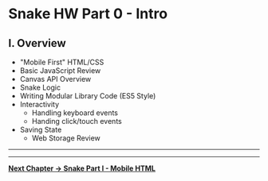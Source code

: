 # Snake HW Part 0 - Intro

## I. Overview

- "Mobile First" HTML/CSS
- Basic JavaScript Review
- Canvas API Overview
- Snake Logic
- Writing Modular Library Code (ES5 Style)
- Interactivity
  - Handling keyboard events
  - Handing click/touch events
- Saving State
  - Web Storage Review

<hr><hr>

**[Next Chapter -> Snake Part I - Mobile HTML](HW-snake-1.md)**
